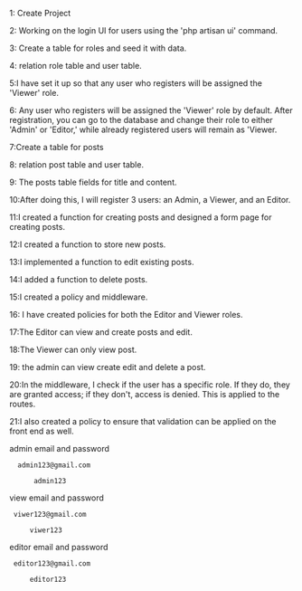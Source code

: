  1: Create Project
 
 2: Working on the login UI for users using the 'php artisan ui' command.
 
 3: Create a table for roles and seed it with data.
 
 4: relation role table and user table. 
 
 5:I have set it up so that any user who registers will be assigned the 'Viewer' role.
 
 6: Any user who registers will be assigned the 'Viewer' role by default. After registration, you can go to the database and change their role to either 'Admin' or 'Editor,' while already registered users will remain as 'Viewer.
 
 7:Create a table for posts
 
8: relation post table and user table. 

9: The posts table fields for title and content.

10:After doing this, I will register 3 users: an Admin, a Viewer, and an Editor.

11:I created a function for creating posts and designed a form page for creating posts.

12:I created a function to store new posts.

13:I implemented a function to edit existing posts.

14:I added a function to delete posts.

15:I created a policy and middleware.

16: I have created policies for both the Editor and Viewer roles.

17:The Editor can view and create posts and edit.

18:The Viewer can only view post.

19: the admin can view create edit and delete a post.

20:In the middleware, I check if the user has a specific role. If they do, they are granted access; if they don't, access is denied. This is applied to the routes.

21:I also created a policy to ensure that validation can be applied on the front end as well.


   admin email and password 
   
      admin123@gmail.com
      
          admin123

 view email and password 
 
     viwer123@gmail.com
     
         viwer123

 editor email and password 
 
     editor123@gmail.com
     
         editor123

    
